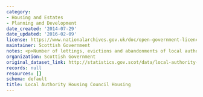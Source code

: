 ```yaml
---
category:
- Housing and Estates
- Planning and Development
date_created: '2014-07-29'
date_updated: '2016-02-09'
license: https://www.nationalarchives.gov.uk/doc/open-government-licence/version/3/
maintainer: Scottish Government
notes: <p>Number of lettings, evictions and abandonments of local authority housing.</p>
organization: Scottish Government
original_dataset_link: http://statistics.gov.scot/data/local-authority-housing-council-housing
records: null
resources: []
schema: default
title: Local Authority Housing Council Housing
---
```

